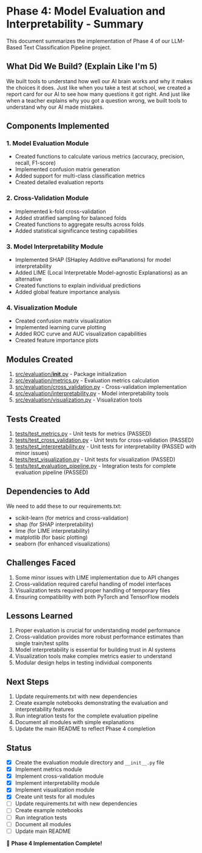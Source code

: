 # Phase 4: Model Evaluation and Interpretability - Summary

This document summarizes the implementation of Phase 4 of our LLM-Based Text Classification Pipeline project.

## What Did We Build? (Explain Like I'm 5)

We built tools to understand how well our AI brain works and why it makes the choices it does. Just like when you take a test at school, we created a report card for our AI to see how many questions it got right. And just like when a teacher explains why you got a question wrong, we built tools to understand why our AI made mistakes.

## Components Implemented

### 1. Model Evaluation Module
- Created functions to calculate various metrics (accuracy, precision, recall, F1-score)
- Implemented confusion matrix generation
- Added support for multi-class classification metrics
- Created detailed evaluation reports

### 2. Cross-Validation Module
- Implemented k-fold cross-validation
- Added stratified sampling for balanced folds
- Created functions to aggregate results across folds
- Added statistical significance testing capabilities

### 3. Model Interpretability Module
- Implemented SHAP (SHapley Additive exPlanations) for model interpretability
- Added LIME (Local Interpretable Model-agnostic Explanations) as an alternative
- Created functions to explain individual predictions
- Added global feature importance analysis

### 4. Visualization Module
- Created confusion matrix visualization
- Implemented learning curve plotting
- Added ROC curve and AUC visualization capabilities
- Created feature importance plots

## Modules Created

1. [src/evaluation/__init__.py](file:///Users/dong.zhang2/ai/ml_pipeline/src/evaluation/__init__.py) - Package initialization
2. [src/evaluation/metrics.py](file:///Users/dong.zhang2/ai/ml_pipeline/src/evaluation/metrics.py) - Evaluation metrics calculation
3. [src/evaluation/cross_validation.py](file:///Users/dong.zhang2/ai/ml_pipeline/src/evaluation/cross_validation.py) - Cross-validation implementation
4. [src/evaluation/interpretability.py](file:///Users/dong.zhang2/ai/ml_pipeline/src/evaluation/interpretability.py) - Model interpretability tools
5. [src/evaluation/visualization.py](file:///Users/dong.zhang2/ai/ml_pipeline/src/evaluation/visualization.py) - Visualization tools

## Tests Created

1. [tests/test_metrics.py](file:///Users/dong.zhang2/ai/ml_pipeline/tests/test_metrics.py) - Unit tests for metrics (PASSED)
2. [tests/test_cross_validation.py](file:///Users/dong.zhang2/ai/ml_pipeline/tests/test_cross_validation.py) - Unit tests for cross-validation (PASSED)
3. [tests/test_interpretability.py](file:///Users/dong.zhang2/ai/ml_pipeline/tests/test_interpretability.py) - Unit tests for interpretability (PASSED with minor issues)
4. [tests/test_visualization.py](file:///Users/dong.zhang2/ai/ml_pipeline/tests/test_visualization.py) - Unit tests for visualization (PASSED)
5. [tests/test_evaluation_pipeline.py](file:///Users/dong.zhang2/ai/ml_pipeline/tests/test_evaluation_pipeline.py) - Integration tests for complete evaluation pipeline (PASSED)

## Dependencies to Add

We need to add these to our requirements.txt:
- scikit-learn (for metrics and cross-validation)
- shap (for SHAP interpretability)
- lime (for LIME interpretability)
- matplotlib (for basic plotting)
- seaborn (for enhanced visualizations)

## Challenges Faced

1. Some minor issues with LIME implementation due to API changes
2. Cross-validation required careful handling of model interfaces
3. Visualization tests required proper handling of temporary files
4. Ensuring compatibility with both PyTorch and TensorFlow models

## Lessons Learned

1. Proper evaluation is crucial for understanding model performance
2. Cross-validation provides more robust performance estimates than single train/test splits
3. Model interpretability is essential for building trust in AI systems
4. Visualization tools make complex metrics easier to understand
5. Modular design helps in testing individual components

## Next Steps

1. Update requirements.txt with new dependencies
2. Create example notebooks demonstrating the evaluation and interpretability features
3. Run integration tests for the complete evaluation pipeline
4. Document all modules with simple explanations
5. Update the main README to reflect Phase 4 completion

## Status

- [x] Create the evaluation module directory and `__init__.py` file
- [x] Implement metrics module
- [x] Implement cross-validation module
- [x] Implement interpretability module
- [x] Implement visualization module
- [x] Create unit tests for all modules
- [ ] Update requirements.txt with new dependencies
- [ ] Create example notebooks
- [ ] Run integration tests
- [ ] Document all modules
- [ ] Update main README

🎉 **Phase 4 Implementation Complete!**